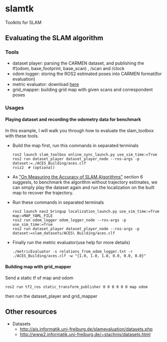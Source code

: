 # slamtk
Toolkits for SLAM



## Evaluating the SLAM algorithm

### Tools

- dataset player: parsing the CARMEN dataset, and publishing the tf(odom, base_footprint, base_scan) , /scan and /clock
- odom logger: storing the ROS2 estimated poses into CARMEN format(for evaluation)
- metric evaluator: download [here](http://ais.informatik.uni-freiburg.de/slamevaluation/software.php)
- grid_mapper: building grid map with given scans and correspondent poses



### Usages

#### Playing dataset and recording the odometry data for benchmark

In this example, I will walk you through how to evaluate the slam_toolbox with these tools.

- Build the map first, run this commands in separated terminals

  ```shell
  ros2 launch slam_toolbox online_sync_launch.py use_sim_time:=True
  ros2 run dataset_player dataset_player_node --ros-args -p dataset:=./ACES_Building/aces.clf
  rviz2  # (optional)
  ```

- As ["On Measuring the Accuracy of SLAM Algorithms"](http://www2.informatik.uni-freiburg.de/~stachnis/pdf/kuemmerle09auro.pdf) section 6 suggests, to benchmark the algorithm without trajectory estimates, we can simply play the dataset again and run the localization on the built map to recover the trajectory.

- Run these commands in separated terminals

  ```
  ros2 launch nav2_bringup localization_launch.py use_sim_time:=True map:=MAP_YAML_FILE
  ros2 run odom_logger odom_logger_node --ros-args -p use_sim_time:=True
  ros2 run dataset_player dataset_player_node --ros-args -p dataset:=slam_datasets/ACES\ Building/aces.clf
  ```

- Finally run the metric evaluator(use help for more details)

  ```
  ./metricEvaluator -s relations_from_odom_logger.txt -r ./ACES_Building/aces.clf -w "{1.0, 1.0, 1.0, 0.0, 0.0, 0.0}"
  ```

#### Building map with grid_mapper

Send a static tf of map and odom

```
ros2 run tf2_ros static_transform_publisher 0 0 0 0 0 0 map odom
```

then run the dataset_player and grid_mapper



## Other resources

- Datasets
  - http://ais.informatik.uni-freiburg.de/slamevaluation/datasets.php
  - http://www2.informatik.uni-freiburg.de/~stachnis/datasets.html
